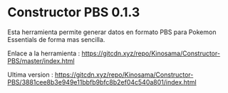 # Constructor PBS 0.1.3
Esta herramienta permite generar datos en formato PBS para Pokemon Essentials de forma mas sencilla.

Enlace a la herramienta : https://gitcdn.xyz/repo/Kinosama/Constructor-PBS/master/index.html

Ultima version : https://gitcdn.xyz/repo/Kinosama/Constructor-PBS/3881cee8b3e949e11bbfb9bfc8b2ef04c540a801/index.html